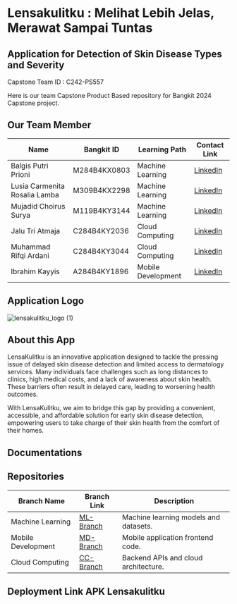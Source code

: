 # Lensakulitku : Melihat Lebih Jelas, Merawat Sampai Tuntas
## Application for Detection of Skin Disease Types and Severity
Capstone Team ID : C242-PS557

Here is our team Capstone Product Based repository for Bangkit 2024 Capstone project.

## Our Team Member
| **Name**       | **Bangkit ID** | **Learning Path**   | **Contact Link**                  |
|-----------------|---------------|---------------------|------------------------------------|
| Balgis Putri Prioni      | M284B4KX0803     | Machine Learning    | [LinkedIn](https://www.linkedin.com/in/balgisputri)  |
| Lusia Carmenita Rosalia Lamba      | M309B4KX2298     | Machine Learning  | [LinkedIn](https://www.linkedin.com/in/carmenita-lamba-6a7555220?utm_source=share&utm_campaign=share_via&utm_content=profile&utm_medium=android_app)      |
| Mujadid Choirus Surya   | M119B4KY3144     |  Machine Learning   | [LinkedIn](https://www.linkedin.com/in/mujadidchoirussurya) |
| Jalu Tri Atmaja    | C284B4KY2036     | Cloud Computing    | [LinkedIn](https://www.linkedin.com/in/jalutriatmaja)  |
| Muhammad Rifqi Ardani    | C284B4KY3044     | Cloud Computing     | [LinkedIn](https://www.linkedin.com/in/muhammad-rifqi-ardani-362a7630b)  |
| Ibrahim Kayyis    | A284B4KY1896     |  Mobile Development   | [LinkedIn](https://www.linkedin.com/in/ibrahim-kayyis-43b362311)  |

## Application Logo
![lensakulitku_logo (1)](https://github.com/user-attachments/assets/a4e75d14-5db7-48b7-8374-4a9c863275d2)


## About this App
LensaKulitku is an innovative application designed to tackle the pressing issue of delayed skin disease detection and limited access to dermatology services. Many individuals face challenges such as long distances to clinics, high medical costs, and a lack of awareness about skin health. These barriers often result in delayed care, leading to worsening health outcomes.

With LensaKulitku, we aim to bridge this gap by providing a convenient, accessible, and affordable solution for early skin disease detection, empowering users to take charge of their skin health from the comfort of their homes.

## Documentations

## Repositories

| **Branch Name**      | **Branch Link**         | **Description**                          |
|-------------------------|-------------------------|------------------------------------------|
| Machine Learning        | [ML-Branch](`Machine-learning`)       | Machine learning models and datasets.  |
| Mobile Development      | [MD-Branch](`Mobile-development`)      | Mobile application frontend code.       |
| Cloud Computing         | [CC-Branch](`cloud-computing`)      | Backend APIs and cloud architecture.  |

## Deployment Link APK Lensakulitku


